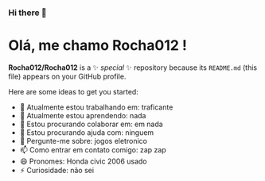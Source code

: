 ### Hi there 👋

# Olá, me chamo Rocha012 ! 

**Rocha012/Rocha012** is a ✨ _special_ ✨ repository because its `README.md` (this file) appears on your GitHub profile.

Here are some ideas to get you started:

- 🔭 Atualmente estou trabalhando em: traficante
- 🌱 Atualmente estou aprendendo: nada
- 👯 Estou procurando colaborar em: em nada
- 🤔 Estou procurando ajuda com: ninguem 
- 💬 Pergunte-me sobre: jogos eletronico
- 📫 Como entrar em contato comigo: zap zap
- 😄 Pronomes: Honda civic 2006 usado 
- ⚡ Curiosidade: não sei
